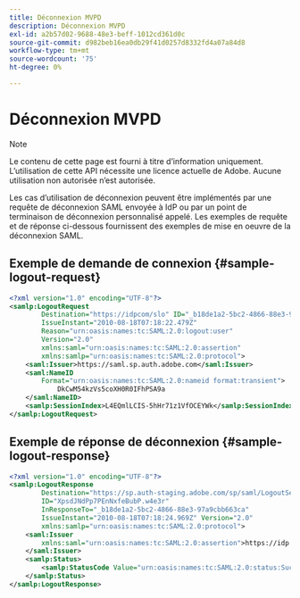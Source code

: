 ```yaml
---
title: Déconnexion MVPD
description: Déconnexion MVPD
exl-id: a2b57d02-9688-48e3-beff-1012cd361d0c
source-git-commit: d982beb16ea0db29f41d0257d8332fd4a07a84d8
workflow-type: tm+mt
source-wordcount: '75'
ht-degree: 0%

---
```


# Déconnexion MVPD

>[!NOTE]
>
>Le contenu de cette page est fourni à titre d’information uniquement. L’utilisation de cette API nécessite une licence actuelle de Adobe. Aucune utilisation non autorisée n’est autorisée.

Les cas d’utilisation de déconnexion peuvent être implémentés par une requête de déconnexion SAML envoyée à IdP ou par un point de terminaison de déconnexion personnalisé appelé.  Les exemples de requête et de réponse ci-dessous fournissent des exemples de mise en oeuvre de la déconnexion SAML.

## Exemple de demande de connexion {#sample-logout-request}

```XML
<?xml version="1.0" encoding="UTF-8"?>
<samlp:LogoutRequest
        Destination="https://idpcom/slo" ID="_b18de1a2-5bc2-4866-88e3-97a9cbb663ca"
        IssueInstant="2010-08-18T07:18:22.479Z"
        Reason="urn:oasis:names:tc:SAML:2.0:logout:user"
        Version="2.0"
        xmlns:saml="urn:oasis:names:tc:SAML:2.0:assertion"
        xmlns:samlp="urn:oasis:names:tc:SAML:2.0:protocol">
    <saml:Issuer>https://saml.sp.auth.adobe.com</saml:Issuer>
    <saml:NameID
        Format="urn:oasis:names:tc:SAML:2.0:nameid format:transient">
            DkCwM54kzVs5coXH0R0IFhPSA9a
    </saml:NameID>
    <samlp:SessionIndex>L4EQmlLCIS-5hHr71z1VfOCEYWk</samlp:SessionIndex>
</samlp:LogoutRequest>
```

## Exemple de réponse de déconnexion {#sample-logout-response}

```xml
<?xml version="1.0" encoding="UTF-8"?>
<samlp:LogoutResponse
        Destination="https://sp.auth-staging.adobe.com/sp/saml/LogoutServiceHTTPRedirectResponse"
        ID="XpsdJNdPp7PEnNxfeBubP.w4e3r"
        InResponseTo="_b18de1a2-5bc2-4866-88e3-97a9cbb663ca"
        IssueInstant="2010-08-18T07:18:24.969Z" Version="2.0"
        xmlns:samlp="urn:oasis:names:tc:SAML:2.0:protocol">
    <saml:Issuer  
        xmlns:saml="urn:oasis:names:tc:SAML:2.0:assertion">https://idp.com/slo
    </saml:Issuer>
    <samlp:Status>
        <samlp:StatusCode Value="urn:oasis:names:tc:SAML:2.0:status:Success"/>
    </samlp:Status>
</samlp:LogoutResponse>
```

<!--
>[!RELATEDINFORMATION]
>* [Content Metadata Exchange](/help/authentication/mvpd-content-metadata-exchange.md)
>* [Preflight Authorization](/help/authentication/mvpd-preflight-authz.md)
>* [MVPD Integration Features](/help/authentication/mvpd-integr-features.md)
-->
